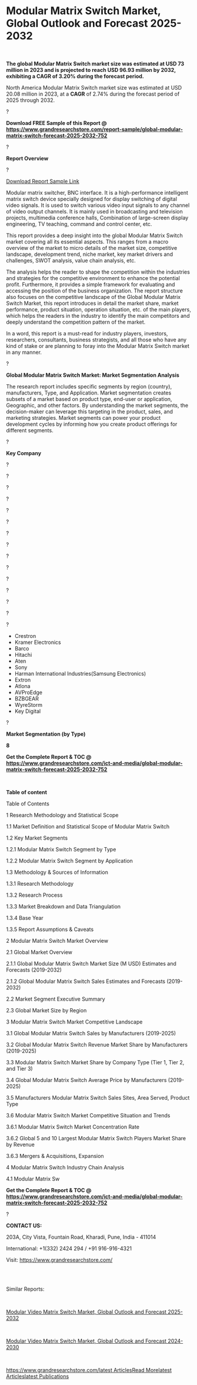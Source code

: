 <h1>Modular Matrix Switch Market, Global Outlook and Forecast 2025-2032</h1><br/><p><strong>The global Modular Matrix Switch market size was estimated at USD 73 million in 2023 and is projected to reach USD 96.93 million by 2032, exhibiting a <strong>CAGR</strong> of 3.20% during the forecast period.</strong></p>
 
 
 
 <p>North America Modular Matrix Switch market size was estimated at USD 20.08 million in 2023, at a <strong>CAGR</strong> of 2.74% during the forecast period of 2025 through 2032.</p>
 
 
 
 <p>? </p>
 
 
 
 <div><b>Download FREE Sample of this Report @ <a href="https://www.grandresearchstore.com/report-sample/global-modular-matrix-switch-forecast-2025-2032-752">https://www.grandresearchstore.com/report-sample/global-modular-matrix-switch-forecast-2025-2032-752</a></b></div>
 
 
 
 <p>? </p>
 
 
 
 <p><strong>Report Overview</strong></p>
 
 
 
 <p>? </p>
 
 
 
 <p><a href="https://www.grandresearchstore.com/mr-admin/report-sample/global-modular-matrix-switch-forecast-2025-2032-752">Download Report Sample Link</a></p>
 
 
 
 <p>Modular matrix switcher, BNC interface. It is a high-performance intelligent matrix switch device specially designed for display switching of digital video signals. It is used to switch various video input signals to any channel of video output channels. It is mainly used in broadcasting and television projects, multimedia conference halls, Combination of large-screen display engineering, TV teaching, command and control center, etc.</p>
 
 
 
 <p>This report provides a deep insight into the global Modular Matrix Switch market covering all its essential aspects. This ranges from a macro overview of the market to micro details of the market size, competitive landscape, development trend, niche market, key market drivers and challenges, SWOT analysis, value chain analysis, etc.</p>
 
 
 
 <p>The analysis helps the reader to shape the competition within the industries and strategies for the competitive environment to enhance the potential profit. Furthermore, it provides a simple framework for evaluating and accessing the position of the business organization. The report structure also focuses on the competitive landscape of the Global Modular Matrix Switch Market, this report introduces in detail the market share, market performance, product situation, operation situation, etc. of the main players, which helps the readers in the industry to identify the main competitors and deeply understand the competition pattern of the market.</p>
 
 
 
 <p>In a word, this report is a must-read for industry players, investors, researchers, consultants, business strategists, and all those who have any kind of stake or are planning to foray into the Modular Matrix Switch market in any manner.</p>
 
 
 
 <p>? </p>
 
 
 
 <p><strong>Global Modular Matrix Switch Market: Market Segmentation Analysis</strong></p>
 
 
 
 <p>The research report includes specific segments by region (country), manufacturers, Type, and Application. Market segmentation creates subsets of a market based on product type, end-user or application, Geographic, and other factors. By understanding the market segments, the decision-maker can leverage this targeting in the product, sales, and marketing strategies. Market segments can power your product development cycles by informing how you create product offerings for different segments.</p>
 
 
 
 <p>? </p>
 
 
 
 <p><strong>Key Company</strong></p>
 
 
 
 <p>? </p>
 
 
 
 <p>? </p>
 
 
 
 <p>? </p>
 
 
 
 <p>? </p>
 
 
 
 <p>? </p>
 
 
 
 <p>? </p>
 
 
 
 <p>? </p>
 
 
 
 <p>? </p>
 
 
 
 <p>? </p>
 
 
 
 <p>? </p>
 
 
 
 <p>? </p>
 
 
 
 <p>? </p>
 
 
 
 <p>? </p>
 
 
 
 <p>? </p>
 
 
 
 <p>? </p>
 
 
 
 <ul>
 
 <li>Crestron</li>
 
 <li>Kramer Electronics</li>
 
 <li>Barco</li>
 
 <li>Hitachi</li>
 
 <li>Aten</li>
 
 <li>Sony</li>
 
 <li>Harman International Industries(Samsung Electronics)</li>
 
 <li>Extron</li>
 
 <li>Atlona</li>
 
 <li>AVProEdge</li>
 
 <li>BZBGEAR</li>
 
 <li>WyreStorm</li>
 
 <li>Key Digital</li>
 
 </ul>
 
 
 
 <p>? </p>
 
 
 
 <p><strong>Market Segmentation (by Type)</strong></p>
 
 
 
 <p><strong>8</strong></p>
 
 
 
 <div><b>Get the Complete Report & TOC @ <a href="https://www.grandresearchstore.com/ict-and-media/global-modular-matrix-switch-forecast-2025-2032-752">https://www.grandresearchstore.com/ict-and-media/global-modular-matrix-switch-forecast-2025-2032-752</a></b></div>
 
 
 
 <p><br />
 
 <b>Table of content</b></p>
 
 
 
 <p>Table of Contents<br />
 
 1 Research Methodology and Statistical Scope<br />
 
 1.1 Market Definition and Statistical Scope of Modular Matrix Switch<br />
 
 1.2 Key Market Segments<br />
 
 1.2.1 Modular Matrix Switch Segment by Type<br />
 
 1.2.2 Modular Matrix Switch Segment by Application<br />
 
 1.3 Methodology & Sources of Information<br />
 
 1.3.1 Research Methodology<br />
 
 1.3.2 Research Process<br />
 
 1.3.3 Market Breakdown and Data Triangulation<br />
 
 1.3.4 Base Year<br />
 
 1.3.5 Report Assumptions & Caveats<br />
 
 2 Modular Matrix Switch Market Overview<br />
 
 2.1 Global Market Overview<br />
 
 2.1.1 Global Modular Matrix Switch Market Size (M USD) Estimates and Forecasts (2019-2032)<br />
 
 2.1.2 Global Modular Matrix Switch Sales Estimates and Forecasts (2019-2032)<br />
 
 2.2 Market Segment Executive Summary<br />
 
 2.3 Global Market Size by Region<br />
 
 3 Modular Matrix Switch Market Competitive Landscape<br />
 
 3.1 Global Modular Matrix Switch Sales by Manufacturers (2019-2025)<br />
 
 3.2 Global Modular Matrix Switch Revenue Market Share by Manufacturers (2019-2025)<br />
 
 3.3 Modular Matrix Switch Market Share by Company Type (Tier 1, Tier 2, and Tier 3)<br />
 
 3.4 Global Modular Matrix Switch Average Price by Manufacturers (2019-2025)<br />
 
 3.5 Manufacturers Modular Matrix Switch Sales Sites, Area Served, Product Type<br />
 
 3.6 Modular Matrix Switch Market Competitive Situation and Trends<br />
 
 3.6.1 Modular Matrix Switch Market Concentration Rate<br />
 
 3.6.2 Global 5 and 10 Largest Modular Matrix Switch Players Market Share by Revenue<br />
 
 3.6.3 Mergers & Acquisitions, Expansion<br />
 
 4 Modular Matrix Switch Industry Chain Analysis<br />
 
 4.1 Modular Matrix Sw</p>
 
 
 
 <div><b>Get the Complete Report & TOC @ <a href="https://www.grandresearchstore.com/ict-and-media/global-modular-matrix-switch-forecast-2025-2032-752">https://www.grandresearchstore.com/ict-and-media/global-modular-matrix-switch-forecast-2025-2032-752</a></b></div>
 
 
 
 <p>? </p>
 
 
 
 <p><b>CONTACT US:</b><br />
 
 203A, City Vista, Fountain Road, Kharadi, Pune, India - 411014<br />
 
 International: +1(332) 2424 294 / +91 916-916-4321<br />
 
 Visit: <a href="https://www.grandresearchstore.com/">https://www.grandresearchstore.com/</a><br />
 
 <br />
 
 <br />
 
 Similar Reports:<br />
 
 <br />
 
 <a href="https://www.grandresearchstore.com/ict-and-media/global-modular-video-matrix-switch-forecast-2025-2032-504">Modular Video Matrix Switch Market, Global Outlook and Forecast 2025-2032 </a><br />
 
 <br />
 
 <a href="https://www.grandresearchstore.com/ict-and-media/global-modular-video-matrix-switch-forecast-2024-2030-685">Modular Video Matrix Switch Market, Global Outlook and Forecast 2024-2030</a><br />
 
 <br />
 
 <a href="https://gyeongbokgung.com">https://www.grandresearchstore.com/</a><a href="https://hallyeomaritime.com">latest Articles</a><a href="https://jingwansa.com">Read More</a><a href="https://nguoiviet.jp/">latest Articles</a><a href="https://www.intelmarketresearch.com/">latest Publications</a></p>